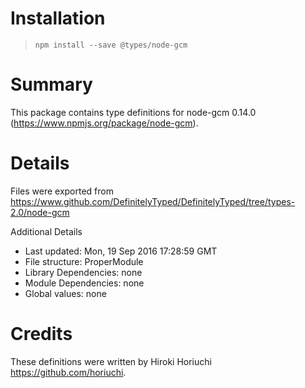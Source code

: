 # Installation
> `npm install --save @types/node-gcm`

# Summary
This package contains type definitions for node-gcm 0.14.0 (https://www.npmjs.org/package/node-gcm).

# Details
Files were exported from https://www.github.com/DefinitelyTyped/DefinitelyTyped/tree/types-2.0/node-gcm

Additional Details
 * Last updated: Mon, 19 Sep 2016 17:28:59 GMT
 * File structure: ProperModule
 * Library Dependencies: none
 * Module Dependencies: none
 * Global values: none

# Credits
These definitions were written by Hiroki Horiuchi <https://github.com/horiuchi>.
